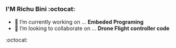 ### I'M Richu Bini :octocat:

- 🔭 I’m currently working on ... **Embeded Programing**
- 👯 I’m looking to collaborate on ... **Drone Flight controller code**
<!--
**richu101/richu101** is a ✨ _special_ ✨ repository because its `README.md` (this file) appears on your GitHub profile.

Here are some ideas to get you started:

- 🔭 I’m currently working on ...
- 🌱 I’m currently learning ...
- 👯 I’m looking to collaborate on ...
- 🤔 I’m looking for help with ...
- 
- 📫 How to reach me: ...
- 😄 Pronouns: ...
- ⚡ Fun fact: ...
-->




:octocat:
